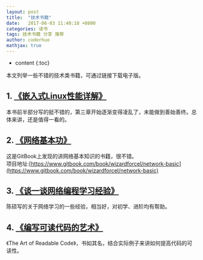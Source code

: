 ```yaml
---
layout: post  
title:  "技术书籍"  
date:   2017-06-03 11:40:18 +0800  
categories: 读书  
tags: 技术书籍 分享 推荐  
author: coderhuo  
mathjax: true  
---
```


* content
{:toc}

本文列举一些不错的技术类书籍，可通过链接下载电子版。





## 1. [《嵌入式Linux性能详解》](http://data.coderhuo.tech/books/tech/%C7%B6%C8%EB%CA%BDLinux%D0%D4%C4%DC%CF%EA%BD%E2.pdf) ##

本书前半部分写的挺不错的，第三章开始逐渐变得凌乱了，未能做到善始善终。总体来讲，还是值得一看的。

## 2. [《网络基本功》](http://data.coderhuo.tech/books/tech/network-basic.pdf) ##
这是GitBook上发现的讲网络基本知识的书籍，很不错。  
项目地址:[https://www.gitbook.com/book/wizardforcel/network-basic](https://www.gitbook.com/book/wizardforcel/network-basic)

## 3. [《谈一谈网络编程学习经验》](http://data.coderhuo.tech/books/tech/LearningNetworkProgramming.pdf) ##
陈硕写的关于网络学习的一些经验，相当好，对初学、进阶均有帮助。

## 4. [《编写可读代码的艺术》](http://data.coderhuo.tech/books/tech/%B1%E0%D0%B4%BF%C9%B6%C1%B4%FA%C2%EB%B5%C4%D2%D5%CA%F5.pdf) ##
《The Art of Readable Code》，书如其名，结合实际例子来讲如何提高代码的可读性。
